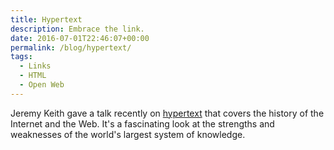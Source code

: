 ```yaml
---
title: Hypertext
description: Embrace the link.
date: 2016-07-01T22:46:07+00:00
permalink: /blog/hypertext/
tags:
  - Links
  - HTML
  - Open Web
---
```


Jeremy Keith gave a talk recently on [hypertext](https://vimeo.com/172794545) that covers the history of the Internet and the Web. It's a fascinating look at the strengths and weaknesses of the world's largest system of knowledge.
